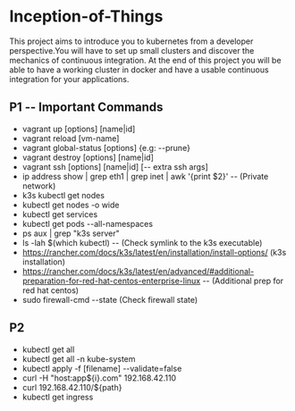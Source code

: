 # Inception-of-Things
This project aims to introduce you to kubernetes from a developer perspective.You will have to set up small clusters and discover the mechanics of continuous integration. At the end of this project you will be able to have a working cluster in docker and have a usable continuous integration for your applications.

## P1 -- Important Commands
- vagrant up [options] [name|id]
- vagrant reload [vm-name]
- vagrant global-status [options] {e.g: --prune}
- vagrant destroy [options] [name|id]
- vagrant ssh [options] [name|id] [-- extra ssh args]
- ip address show | grep eth1 | grep inet | awk '{print $2}' -- (Private network)
- k3s kubectl get nodes
- kubectl get nodes -o wide
- kubectl get services
- kubectl get pods --all-namespaces
- ps aux | grep "k3s server"
- ls -lah $(which kubectl) -- (Check symlink to the k3s executable)
- https://rancher.com/docs/k3s/latest/en/installation/install-options/ (k3s installation)
- https://rancher.com/docs/k3s/latest/en/advanced/#additional-preparation-for-red-hat-centos-enterprise-linux -- (Additional prep for red hat centos)
- sudo firewall-cmd --state (Check firewall state)

## P2
- kubectl get all
- kubectl get all -n kube-system
- kubectl apply -f [filename] --validate=false
- curl -H "host:app${i}.com" 192.168.42.110
- curl 192.168.42.110/${path}
- kubectl get ingress

